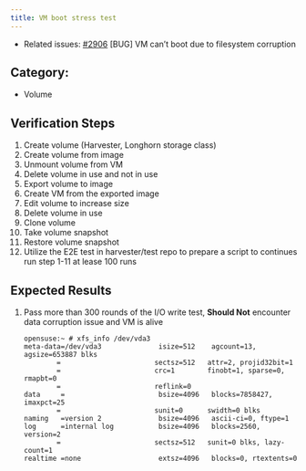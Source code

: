 ```yaml
---
title: VM boot stress test 
---
```


* Related issues: [#2906](https://github.com/harvester/harvester/issues/2906) [BUG] VM can’t boot due to filesystem corruption

  
## Category: 
* Volume

## Verification Steps
1. Create volume (Harvester, Longhorn storage class)
1. Create volume from image
1. Unmount volume from VM
1. Delete volume in use and not in use
1. Export volume to image 
1. Create VM from the exported image
1. Edit volume to increase size 
1. Delete volume in use 
1. Clone volume 
1. Take volume snapshot
1. Restore volume snapshot 
1. Utilize the E2E test in harvester/test repo to prepare a script to continues run step 1-11 at lease 100 runs


## Expected Results
1. Pass more than 300 rounds of the I/O write test, **Should Not** encounter data corruption issue and VM is alive
    ```
    opensuse:~ # xfs_info /dev/vda3
    meta-data=/dev/vda3              isize=512    agcount=13, agsize=653887 blks
            =                       sectsz=512   attr=2, projid32bit=1
            =                       crc=1        finobt=1, sparse=0, rmapbt=0
            =                       reflink=0
    data     =                       bsize=4096   blocks=7858427, imaxpct=25
            =                       sunit=0      swidth=0 blks
    naming   =version 2              bsize=4096   ascii-ci=0, ftype=1
    log      =internal log           bsize=4096   blocks=2560, version=2
            =                       sectsz=512   sunit=0 blks, lazy-count=1
    realtime =none                   extsz=4096   blocks=0, rtextents=0
    ```